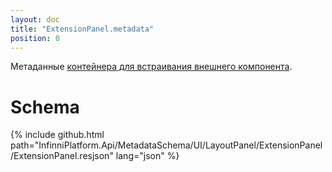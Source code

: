 ```yaml
---
layout: doc
title: "ExtensionPanel.metadata"
position: 0
---
```


Метаданные [контейнера для встраивания внешнего компонента](../).

# Schema

{% include github.html path="InfinniPlatform.Api/MetadataSchema/UI/LayoutPanel/ExtensionPanel/ExtensionPanel.resjson" lang="json" %}
